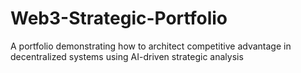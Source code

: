 # Web3-Strategic-Portfolio
A portfolio demonstrating how to architect competitive advantage in decentralized systems using AI-driven strategic analysis
